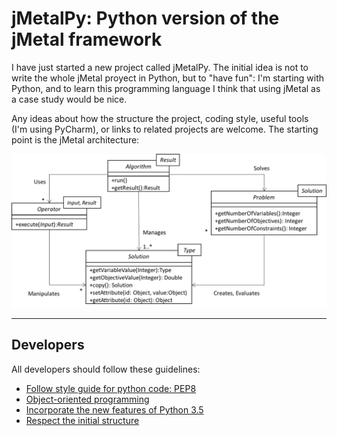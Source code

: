 # jMetalPy: Python version of the jMetal framework

I have just started a new project called jMetalPy. The initial idea is not to write the whole jMetal proyect in Python, but to "have fun": I'm starting with Python, and to learn this programming language I think that using jMetal as a case study would be nice.

Any ideas about how the structure the project, coding style, useful tools (I'm using PyCharm), or links to related projects are welcome. The starting point is the jMetal architecture:

![jMetal architecture](resources/jMetal5UML.png)

---

## Developers

All developers should follow these guidelines:

  - [Follow style guide for python code: PEP8](pages/code_style.md)
  - [Object-oriented programming](pages/poo.md)
  - [Incorporate the new features of Python 3.5](pages/features_python3.md)
  - [Respect the initial structure](pages/project_structure.md)




